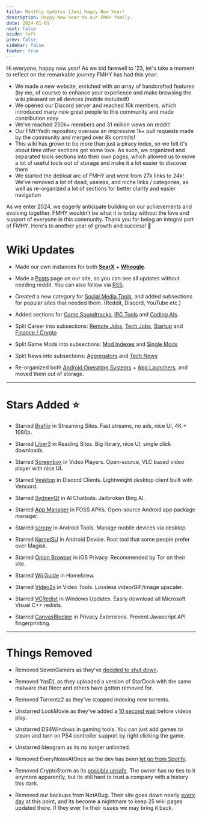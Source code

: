 ```yaml
---
title: Monthly Updates [Jan] Happy New Year!
description: Happy New Year to our FMHY family.
date: 2024-01-01
next: false
aside: left
prev: false
sidebar: false
footer: true
---
```


<Post authors="['nbats', 'zinklog', 'Q', 'Kai', 'taskylizard']" />

Hi everyone, happy new year! As we bid farewell to '23, let's take a moment to
reflect on the remarkable journey FMHY has had this year:

- We made a new website, enriched with an array of handcrafted features (by me,
  of course) to enhance your experience and make browsing the wiki pleasant on
  all devices (mobile included!)
- We opened our Discord server and reached 10k members, which introduced many
  new great people to this community and made contribution easy
- We've reached 250k+ members and 31 million views on reddit!
- Our FMHYedit repository oversaw an impressive 1k+ pull requests made by the
  community and merged over 8k commits!
- This wiki has grown to be more than just a piracy index, so we felt it's about
  time other sections get some love. As such, we organized and separated tools
  sections into their own pages, which allowed us to move a lot of useful tools
  out of storage and make it a lot easier to discover them
- We started the debloat arc of FMHY and went from 27k links to 24k! We've
  removed a lot of dead, useless, and niche links / categories, as well as
  re-organized a lot of sections for better clarity and easier navigation

As we enter 2024, we eagerly anticipate building on our achievements and
evolving together. FMHY wouldn't be what it is today without the love and
support of everyone in this community. Thank you for being an integral part of
FMHY. Here's to another year of growth and success! 💙

# Wiki Updates

- Made our own instances for both **[SearX](https://searx.fmhy.net/)** +
  **[Whoogle](https://whoogle.fmhy.net/)**.

- Made a [Posts](https://fmhy.net/posts) page on our site, so you can see all
  updates without needing reddit. You can also follow via
  [RSS](https://fmhy.net/feed.rss).

- Created a new category for
  [Social Media Tools](https://fmhy.net/social-media-tools), and added
  subsections for popular sites that needed them. (Reddit, Discord, YouTube
  etc.)

- Added sections for
  [Game Soundtracks](https://fmhy.net/audiopiracyguide#game-soundtracks),
  [IRC Tools](https://fmhy.net/downloadpiracyguide#irc-tools) and
  [Coding AIs](https://fmhy.net/devtools#coding-ais).

- Split Career into subsections:
  [Remote Jobs](https://fmhy.net/miscguide#remote-jobs),
  [Tech Jobs](https://fmhy.net/miscguide#tech-jobs),
  [Startup](https://fmhy.net/miscguide#startup) and
  [Finance / Crypto](https://fmhy.net/miscguide#finance-crypto)

- Split Game Mods into subsections:
  [Mod Indexes](https://fmhy.net/gamingpiracyguide#mod-indexes) and
  [Single Mods](https://fmhy.net/gamingpiracyguide#game-mods)

- Split News into subsections:
  [Aggregators](https://fmhy.net/miscguide#aggregators) and
  [Tech News](https://fmhy.net/miscguide#tech-news)

- Re-organized both
  [Android Operating Systems](https://fmhy.net/android-iosguide#operating-systems) +
  [App Launchers](https://fmhy.net/android-iosguide#app-launchers), and moved
  them out of storage.

---

# Stars Added ⭐

- Starred [Braflix](https://fmhy.net/videopiracyguide#streaming-sites) in
  Streaming Sites. Fast streams, no ads, nice UI, 4K + 1080p.

- Starred [Liber3](https://fmhy.net/readingpiracyguide#ebooks) in Reading Sites.
  Big library, nice UI, single click downloads.

- Starred [Screenbox](https://fmhy.net/video-tools#video-players) in Video
  Players. Open-source, VLC based video player with nice UI.

- Starred [Vesktop](https://fmhy.net/social-media-tools#discord-clients) in
  Discord Clients. Lightweight desktop client built with Vencord.

- Starred [SydneyQt](https://fmhy.net/ai#proprietary-llms) in AI Chatbots.
  Jailbroken Bing AI.

- Starred [App Manager](https://fmhy.net/android-iosguide#foss-apks) in FOSS
  APKs. Open-source Android app package manager.

- Starred [scrcpy](https://fmhy.net/android-iosguide#android-device) in Android
  Tools. Manage mobile devices via desktop.

- Starred [KernelSU](https://fmhy.net/android-iosguide#android-device) in
  Android Device. Root tool that some people prefer over Magisk.

- Starred [Onion Browser](https://fmhy.net/android-iosguide#ios-privacy) in iOS
  Privacy. Recommended by Tor on their site.

- Starred [Wii Guide](https://fmhy.net/gamingpiracyguide#homebrew) in Homebrew.

- Starred [Video2x](https://fmhy.net/video-tools#video-tools-1) in Video Tools.
  Lossless video/GIF/image upscaler.

- Starred [VCRedist](https://fmhy.net/system-tools#windows-updates) in Windows
  Updates. Easily download all Microsoft Visual C++ redists.

- Starred [CanvasBlocker](https://fmhy.net/adblockvpnguide#privacy-extensions)
  in Privacy Extensions. Prevent Javascript API fingerprinting.

---

# Things Removed

- Removed SevenGamers as they've
  [decided to shut down](https://i.imgur.com/C5sgVqI.png).

- Removed YasDL as they uploaded a version of StarDock with the same malware
  that filecr and others have gotten removed for.

- Removed Torrentz2 as they've stopped indexing new torrents.

- Unstarred LookMovie as they've added a
  [10 second wait](https://i.imgur.com/I0D9Hyt.png) before videos play.

- Unstarred DS4Windows in gaming tools. You can just add games to steam and turn
  on PS4 controller support by right clicking the game.

- Unstarred Ideogram as its no longer unlimited.

- Removed EveryNoiseAtOnce as the dev has been
  [let go from Spotify](https://i.imgur.com/AaIrcAc.png).

- Removed CryptoStorm as its [possibly unsafe](https://i.imgur.com/VDlSY1T.png).
  The owner has no ties to it anymore apparently, but its still hard to trust a
  company with a history this dark.

- Removed our backups from NotABug. Their site goes down nearly
  [every day](https://i.imgur.com/Vx8Ou68.png) at this point, and its become a
  nightmare to keep 25 wiki pages updated there. If they ever fix their issues
  we may bring it back.
